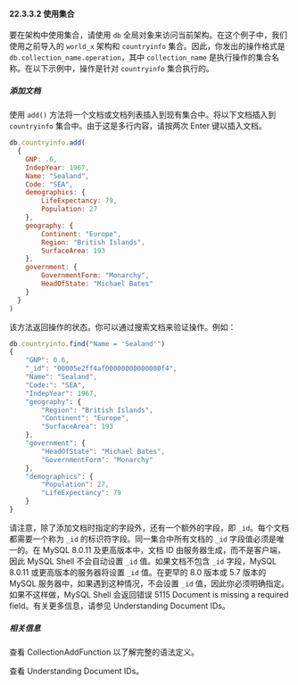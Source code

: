 #### 22.3.3.2 使用集合

要在架构中使用集合，请使用 `db` 全局对象来访问当前架构。在这个例子中，我们使用之前导入的 `world_x` 架构和 `countryinfo` 集合。因此，你发出的操作格式是 `db.collection_name.operation`，其中 `collection_name` 是执行操作的集合名称。在以下示例中，操作是针对 `countryinfo` 集合执行的。

##### 添加文档

使用 `add()` 方法将一个文档或文档列表插入到现有集合中。将以下文档插入到 `countryinfo` 集合中。由于这是多行内容，请按两次 Enter 键以插入文档。

```js
db.countryinfo.add(
  {
    GNP: .6,
    IndepYear: 1967,
    Name: "Sealand",
    Code: "SEA",
    demographics: {
        LifeExpectancy: 79,
        Population: 27
    },
    geography: {
        Continent: "Europe",
        Region: "British Islands",
        SurfaceArea: 193
    },
    government: {
        GovernmentForm: "Monarchy",
        HeadOfState: "Michael Bates"
    }
  }
)
```
该方法返回操作的状态。你可以通过搜索文档来验证操作。例如：

```js
db.countryinfo.find("Name = 'Sealand'")
{
    "GNP": 0.6,
    "_id": "00005e2ff4af00000000000000f4",
    "Name": "Sealand",
    "Code:": "SEA",
    "IndepYear": 1967,
    "geography": {
        "Region": "British Islands",
        "Continent": "Europe",
        "SurfaceArea": 193
    },
    "government": {
        "HeadOfState": "Michael Bates",
        "GovernmentForm": "Monarchy"
    },
    "demographics": {
        "Population": 27,
        "LifeExpectancy": 79
    }
}
```
请注意，除了添加文档时指定的字段外，还有一个额外的字段，即 `_id`。每个文档都需要一个称为 `_id` 的标识符字段。同一集合中所有文档的 `_id` 字段值必须是唯一的。在 MySQL 8.0.11 及更高版本中，文档 ID 由服务器生成，而不是客户端，因此 MySQL Shell 不会自动设置 `_id` 值。如果文档不包含 `_id` 字段，MySQL 8.0.11 或更高版本的服务器将设置 `_id` 值。在更早的 8.0 版本或 5.7 版本的 MySQL 服务器中，如果遇到这种情况，不会设置 `_id` 值，因此你必须明确指定。如果不这样做，MySQL Shell 会返回错误 5115 Document is missing a required field。有关更多信息，请参见 Understanding Document IDs。

##### 相关信息

查看 CollectionAddFunction 以了解完整的语法定义。

查看 Understanding Document IDs。